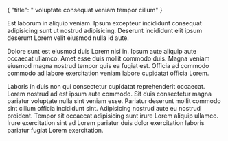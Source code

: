 {
  "title": " voluptate consequat veniam tempor cillum"
}

Est laborum in aliquip veniam. Ipsum excepteur incididunt consequat adipisicing sunt ut nostrud adipisicing. Deserunt incididunt elit ipsum deserunt Lorem velit eiusmod nulla id aute.

Dolore sunt est eiusmod duis Lorem nisi in. Ipsum aute aliquip aute occaecat ullamco. Amet esse duis mollit commodo duis. Magna veniam eiusmod magna nostrud tempor quis ea fugiat est. Officia ad commodo commodo ad labore exercitation veniam labore cupidatat officia Lorem.

Laboris in duis non qui consectetur cupidatat reprehenderit occaecat. Lorem nostrud ad est ipsum aute commodo. Sit duis consectetur magna pariatur voluptate nulla sint veniam esse. Pariatur deserunt mollit commodo sint cillum officia incididunt sint. Adipisicing nostrud aute eu nostrud proident. Tempor sit occaecat adipisicing sunt irure Lorem aliquip ullamco. Irure exercitation sint ad Lorem pariatur duis dolor exercitation laboris pariatur fugiat Lorem exercitation.